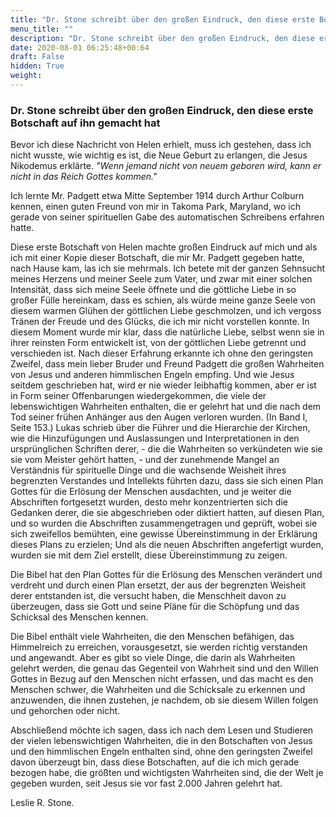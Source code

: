 ```yaml
---
title: "Dr. Stone schreibt über den großen Eindruck, den diese erste Botschaft auf ihn gemacht hat"
menu_title: ""
description: "Dr. Stone schreibt über den großen Eindruck, den diese erste Botschaft auf ihn gemacht hat"
date: 2020-08-01 06:25:48+00:64
draft: False
hidden: True
weight:
---
```

### Dr. Stone schreibt über den großen Eindruck, den diese erste Botschaft auf ihn gemacht hat

Bevor ich diese Nachricht von Helen erhielt, muss ich gestehen, dass ich nicht wusste, wie wichtig es ist, die Neue Geburt zu erlangen, die Jesus Nikodemus erklärte. *"Wenn jemand nicht von neuem geboren wird, kann er nicht in das Reich Gottes kommen."*

Ich lernte Mr. Padgett etwa Mitte September 1914 durch Arthur Colburn kennen, einen guten Freund von mir in Takoma Park, Maryland, wo ich gerade von seiner spirituellen Gabe des automatischen Schreibens erfahren hatte.

Diese erste Botschaft von Helen machte großen Eindruck auf mich und als ich mit einer Kopie dieser Botschaft, die mir Mr. Padgett gegeben hatte, nach Hause kam, las ich sie mehrmals. Ich betete mit der ganzen Sehnsucht meines Herzens und meiner Seele zum Vater, und zwar mit einer solchen Intensität, dass sich meine Seele öffnete und die göttliche Liebe in so großer Fülle hereinkam, dass es schien, als würde meine ganze Seele von diesem warmen Glühen der göttlichen Liebe geschmolzen, und ich vergoss Tränen der Freude und des Glücks, die ich mir nicht vorstellen konnte. In diesem Moment wurde mir klar, dass die natürliche Liebe, selbst wenn sie in ihrer reinsten Form entwickelt ist, von der göttlichen Liebe getrennt und verschieden ist. Nach dieser Erfahrung erkannte ich ohne den geringsten Zweifel, dass mein lieber Bruder und Freund Padgett die großen Wahrheiten von Jesus und anderen himmlischen Engeln empfing. Und wie Jesus seitdem geschrieben hat, wird er nie wieder leibhaftig kommen, aber er ist in Form seiner Offenbarungen wiedergekommen, die viele der lebenswichtigen Wahrheiten enthalten, die er gelehrt hat und die nach dem Tod seiner frühen Anhänger aus den Augen verloren wurden. (In Band I, Seite 153.) Lukas schrieb über die Führer und die Hierarchie der Kirchen, wie die Hinzufügungen und Auslassungen und Interpretationen in den ursprünglichen Schriften derer,  - die die Wahrheiten so verkündeten wie sie sie vom Meister gehört hatten, - und der zunehmende Mangel an Verständnis für spirituelle Dinge und die wachsende Weisheit ihres begrenzten Verstandes und Intellekts führten dazu, dass sie sich einen Plan Gottes für die Erlösung der Menschen ausdachten, und je weiter die Abschriften fortgesetzt wurden, desto mehr konzentrierten sich die Gedanken derer, die sie abgeschrieben oder diktiert hatten, auf diesen Plan, und so wurden die Abschriften zusammengetragen und geprüft, wobei sie sich zweifellos bemühten, eine gewisse Übereinstimmung in der Erklärung dieses Plans zu erzielen; Und als die neuen Abschriften angefertigt wurden, wurden sie mit dem Ziel erstellt, diese Übereinstimmung zu zeigen.

Die Bibel hat den Plan Gottes für die Erlösung des Menschen verändert und verdreht und durch einen Plan ersetzt, der aus der begrenzten Weisheit derer entstanden ist, die versucht haben, die Menschheit davon zu überzeugen, dass sie Gott und seine Pläne für die Schöpfung und das Schicksal des Menschen kennen.

Die Bibel enthält viele Wahrheiten, die den Menschen befähigen, das Himmelreich zu erreichen, vorausgesetzt, sie werden richtig verstanden und angewandt. Aber es gibt so viele Dinge, die darin als Wahrheiten gelehrt werden, die genau das Gegenteil von Wahrheit sind und den Willen Gottes in Bezug auf den Menschen nicht erfassen, und das macht es den Menschen schwer, die Wahrheiten und die Schicksale zu erkennen und anzuwenden, die ihnen zustehen, je nachdem, ob sie diesem Willen folgen und gehorchen oder nicht.

Abschließend möchte ich sagen, dass ich nach dem Lesen und Studieren der vielen lebenswichtigen Wahrheiten, die in den Botschaften von Jesus und den himmlischen Engeln enthalten sind, ohne den geringsten Zweifel davon überzeugt bin, dass diese Botschaften, auf die ich mich gerade bezogen habe, die größten und wichtigsten Wahrheiten sind, die der Welt je gegeben wurden, seit Jesus sie vor fast 2.000 Jahren gelehrt hat.

Leslie R. Stone.
